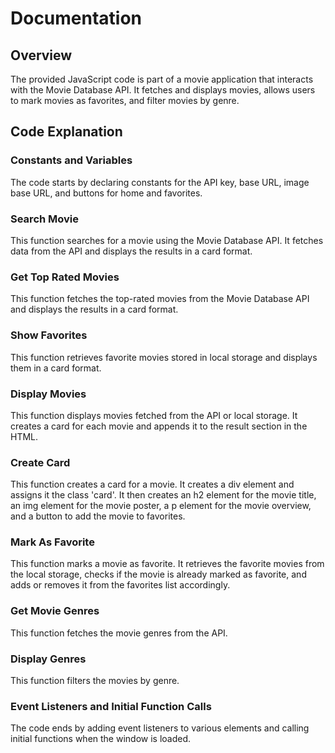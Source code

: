 
# Documentation

## Overview
The provided JavaScript code is part of a movie application that interacts with the Movie Database API. It fetches and displays movies, allows users to mark movies as favorites, and filter movies by genre.

## Code Explanation

### Constants and Variables

The code starts by declaring constants for the API key, base URL, image base URL, and buttons for home and favorites.

### Search Movie

This function searches for a movie using the Movie Database API. It fetches data from the API and displays the results in a card format.

### Get Top Rated Movies

This function fetches the top-rated movies from the Movie Database API and displays the results in a card format.

### Show Favorites

This function retrieves favorite movies stored in local storage and displays them in a card format.

### Display Movies

This function displays movies fetched from the API or local storage. It creates a card for each movie and appends it to the result section in the HTML.

### Create Card

This function creates a card for a movie. It creates a div element and assigns it the class 'card'. It then creates an h2 element for the movie title, an img element for the movie poster, a p element for the movie overview, and a button to add the movie to favorites.

### Mark As Favorite

This function marks a movie as favorite. It retrieves the favorite movies from the local storage, checks if the movie is already marked as favorite, and adds or removes it from the favorites list accordingly.

### Get Movie Genres

This function fetches the movie genres from the API.

### Display Genres

This function filters the movies by genre.

### Event Listeners and Initial Function Calls

The code ends by adding event listeners to various elements and calling initial functions when the window is loaded.